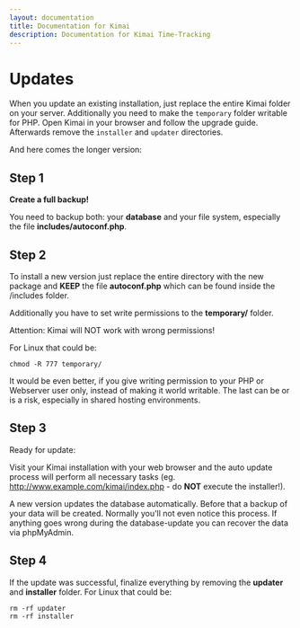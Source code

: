 ```yaml
---
layout: documentation
title: Documentation for Kimai
description: Documentation for Kimai Time-Tracking
---
```

# Updates

When you update an existing installation, just replace the entire Kimai folder on your server. Additionally you need to make the `temporary` folder writable for PHP. 
Open Kimai in your browser and follow the upgrade guide. Afterwards remove the `installer` and `updater` directories.

And here comes the longer version:

## Step 1

**Create a full backup!** 

You need to backup both: your **database** and your file system, especially the file **includes/autoconf.php**.

## Step 2

To install a new version just replace the entire directory with the new package and **KEEP** the file **autoconf.php** which can be found inside the /includes folder.

Additionally you have to set write permissions to the **temporary/** folder.

Attention: Kimai will NOT work with wrong permissions!

For Linux that could be:

```
chmod -R 777 temporary/
```
It would be even better, if you give writing permission to your PHP or Webserver user only, instead of making it world writable. The last can be or is a risk, especially in shared hosting environments.

## Step 3

Ready for update:

Visit your Kimai installation with your web browser and the auto update process will perform all necessary tasks
(eg. http://www.example.com/kimai/index.php - do **NOT** execute the installer!).

A new version updates the database automatically. Before that a backup of your data will be created. Normally you'll not even notice this process. If anything goes wrong during the database-update you can recover the data via phpMyAdmin.


## Step 4

If the update was successful, finalize everything by removing the **updater** and **installer** folder.
For Linux that could be:

```
rm -rf updater
rm -rf installer
```
